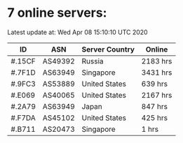# 7 online servers:

Latest update at: Wed Apr 08 15:10:10 UTC 2020

| ID | ASN | Server Country | Online |
| -- | --- | -------------- | ------ |
| #.15CF | AS49392 | Russia | 2183 hrs |
| #.7F1D | AS63949 | Singapore | 3431 hrs |
| #.9FC3 | AS53889 | United States | 639 hrs |
| #.E069 | AS40065 | United States | 2167 hrs |
| #.2A79 | AS63949 | Japan | 847 hrs |
| #.F7DA | AS45102 | United States | 425 hrs |
| #.B711 | AS20473 | Singapore | 1 hrs |

